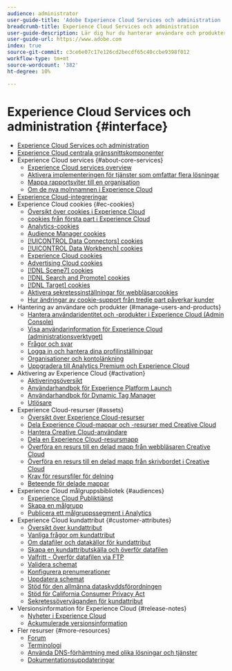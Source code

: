 ```yaml
---
audience: administrator
user-guide-title: 'Adobe Experience Cloud Services och administration '
breadcrumb-title: Experience Cloud Services och administration
user-guide-description: Lär dig hur du hanterar användare och produkter i Adobe Experience Cloud och hur du använder kundattribut och målgruppsbibliotek. Läs också om cookies och Experience Cloud Assets.
user-guide-url: https://www.adobe.com
index: true
source-git-commit: c3ce6e07c17e126cd2becdf65c40ccbe9398f012
workflow-type: tm+mt
source-wordcount: '382'
ht-degree: 10%

---
```



# Experience Cloud Services och administration {#interface}

+ [Experience Cloud Services och administration](experience-cloud.md)
+ [Experience Cloud centrala gränssnittskomponenter](experience-cloud-interface.md)
+ Experience Cloud services {#about-core-services}
   + [Experience Cloud services overview](core-services-landing.md)
   + [Aktivera implementeringen för tjänster som omfattar flera lösningar](core-services/core-services.md)
   + [Mappa rapportsviter till en organisation](core-services/report-suite-mapping.md)
   + [Om de nya molnnamnen i Experience Cloud](solutions-core-services.md)
+ [Experience Cloud-integreringar](marketing-cloud-integrations.md)
+ Experience Cloud cookies {#ec-cookies}
   + [Översikt över cookies i Experience Cloud](cookies/cookies-privacy.md)
   + [cookies från första part i Experience Cloud](cookies/cookies-first-party.md)
   + [Analytics-cookies](cookies/cookies-analytics.md)
   + [Audience Manager cookies](cookies/cookies-am.md)
   + [[!UICONTROL Data Connectors] cookies](cookies/cookies-dc.md)
   + [[!UICONTROL Data Workbench] cookies](cookies/cookies-insight.md)
   + [Experience Cloud cookies](cookies/cookies-mc.md)
   + [Advertising Cloud cookies](cookies/cookies-advertising-cloud.md)
   + [[!DNL Scene7] cookies](cookies/cookies-s7.md)
   + [[!DNL Search and Promote] cookies](cookies/cookies-snp.md)
   + [[!DNL Target] cookies](cookies/cookies-target.md)
   + [Aktivera sekretessinställningar för webbläsarcookies](cookies/browser-cookie-settings.md)
   + [Hur ändringar av cookie-support från tredje part påverkar kunder](cookies/cookies-thirdparty.md)
+ Hantering av användare och produkter {#manage-users-and-products}
   + [Hantera användaridentitet och -produkter i Experience Cloud (Admin Console)](admin-getting-started/admin-getting-started.md)
   + [Visa användarinformation för Experience Cloud (administrationsverktyget)](admin-getting-started/admin-tool-experience-cloud.md)
   + [Frågor och svar](admin-getting-started/faq.md)
   + [Logga in och hantera dina profilinställningar](admin-getting-started/getting-started-experience-cloud.md)
   + [Organisationer och kontolänkning](admin-getting-started/organizations.md)
   + [Uppgradera till Analytics Premium och Experience Cloud](admin-getting-started/upgrade-to-analytics-premium.md)
+ Aktivering av Experience Cloud {#activation}
   + [Aktiveringsöversikt](activation/activation.md)
   + [Användarhandbok för Experience Platform Launch](https://docs.adobe.com/content/help/en/launch/using/overview.html)
   + [Användarhandbok för Dynamic Tag Manager](https://docs.adobe.com/content/help/sv-SE/dtm/using/dtm-home.html)
   + [Utlösare](activation/triggers.md)
+ Experience Cloud-resurser {#assets}
   + [Översikt över Experience Cloud-resurser](experience-cloud-assets/experience-cloud-assets.md)
   + [Dela Experience Cloud-mappar och -resurser med Creative Cloud](experience-cloud-assets/creative-cloud.md)
   + [Hantera Creative Cloud-användare](experience-cloud-assets/t-admin-add-cc-user.md)
   + [Dela en Experience Cloud-resursmapp](experience-cloud-assets/t-share-creative-cloud.md)
   + [Överföra en resurs till en delad mapp från webbläsaren Creative Cloud](experience-cloud-assets/t-upload-asset-cc.md)
   + [Överföra en resurs till en delad mapp från skrivbordet i Creative Cloud](experience-cloud-assets/t-cc-asset-upload-thor.md)
   + [Krav för resursfiler för delning](experience-cloud-assets/assets-file-reqs.md)
   + [Beteende för delade mappar](experience-cloud-assets/asset-behavior.md)
+ Experience Cloud målgruppsbibliotek {#audiences}
   + [Experience Cloud Publiktjänst](audience-library/audience-library.md)
   + [Skapa en målgrupp](audience-library/t-audience-create.md)
   + [Publicera ett målgruppssegment i Analytics](audience-library/t-publish-audience-segment.md)
+ Experience Cloud kundattribut {#customer-attributes}
   + [Översikt över kundattribut](attributes/attributes.md)
   + [Vanliga frågor om kundattribut](attributes/faq-crs.md)
   + [Om datafiler och datakällor för kundattribut](attributes/crs-data-file.md)
   + [Skapa en kundattributskälla och överför datafilen](attributes/t-crs-usecase.md)
   + [Valfritt - Överför datafilen via FTP](attributes/t-upload-attributes-ftp.md)
   + [Validera schemat](attributes/validate-schema.md)
   + [Konfigurera prenumerationer](attributes/subscription.md)
   + [Uppdatera schemat](attributes/t-update-schema.md)
   + [Stöd för den allmänna dataskyddsförordningen](attributes/gdpr.md)
   + [Stöd för California Consumer Privacy Act](attributes/ccpa.md)
   + [Sekretessöverväganden för kundattribut](attributes/privacy-mac.md)
+ Versionsinformation för Experience Cloud {#release-notes}
   + [Nyheter i Experience Cloud](https://docs.adobe.com/content/help/sv-SE/release-notes/experience-cloud/current.html)
   + [Ackumulerade versionsinformation](marketing-cloud-interface/release-notes.md)
+ Fler resurser {#more-resources}
   + [Forum](https://forums.adobe.com/community/experience-cloud)
   + [Terminologi](terms.md)
   + [Använda DNS-förhämtning med olika lösningar och tjänster](dns-prefetch.md)
   + [Dokumentationsuppdateringar](doc-updates.md)

